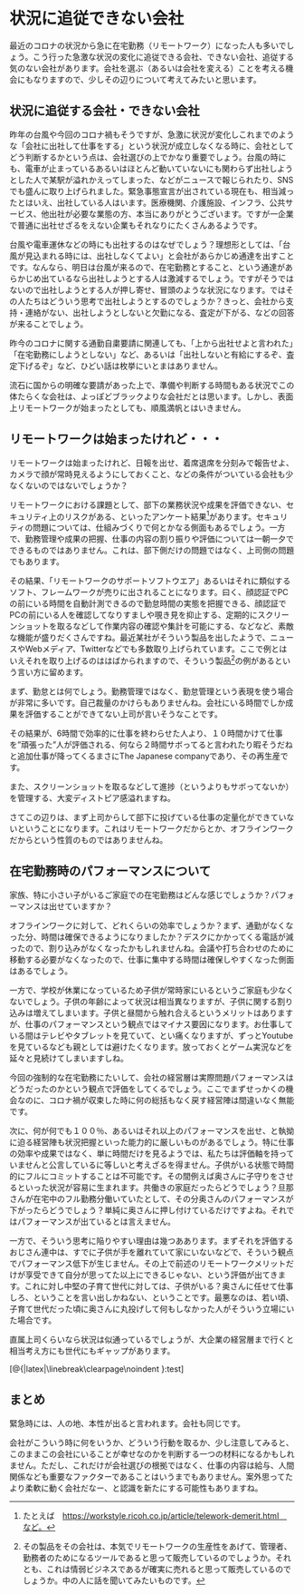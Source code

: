 # 状況に追従できない会社

最近のコロナの状況から急に在宅勤務（リモートワーク）になった人も多いでしょう。こう行った急激な状況の変化に追従できる会社、できない会社、追従する気のない会社があります。会社を選ぶ（あるいは会社を変える）ことを考える機会にもなりますので、少しその辺りについて考えてみたいと思います。

## 状況に追従する会社・できない会社
昨年の台風や今回のコロナ禍もそうですが、急激に状況が変化しこれまでのような「会社に出社して仕事をする」という状況が成立しなくなる時に、会社としてどう判断するかという点は、会社選びの上でかなり重要でしょう。台風の時にも、電車が止まっているあるいはほとんど動いていないにも関わらず出社しようとした人で某駅が溢れかえってしまった、などがニュースで報じられたり、SNSでも盛んに取り上げられました。緊急事態宣言が出されている現在も、相当減ったとはいえ、出社している人はいます。医療機関、介護施設、インフラ、公共サービス、他出社が必要な業態の方、本当にありがとうございます。ですが一企業で普通に出社せざるをえない企業もそれなりにたくさんあるようです。

台風や電車運休などの時にも出社するのはなぜでしょう？理想形としては、「台風が見込まれる時には、出社しなくてよい」と会社があらかじめ通達を出すことです。なんなら、明日は台風が来るので、在宅勤務とすること、という通達があらかじめ出ているなら出社しようとする人は激減するでしょう。ですがそうではないので出社しようとする人が押し寄せ、冒頭のような状況になります。ではその人たちはどういう思考で出社しようとするのでしょうか？きっと、会社から支持・連絡がない、出社しようとしないと欠勤になる、査定が下がる、などの回答が来ることでしょう。

昨今のコロナに関する通勤自粛要請に関連しても、「上から出社せよと言われた」「在宅勤務にしようとしない」など、あるいは「出社しないと有給にするぞ、査定下げるぞ」など、ひどい話は枚挙にいとまはありません。

流石に国からの明確な要請があった上で、準備や判断する時間もある状況でこの体たらくな会社は、よっぽどブラックよりな会社だとは思います。しかし、表面上リモートワークが始まったとしても、順風満帆とはいきません。

## リモートワークは始まったけれど・・・
リモートワークは始まったけれど、日報を出せ、着席退席を分刻みで報告せよ、カメラで顔が常時見えるようにしておくこと、などの条件がついている会社も少なくないのではないでしょうか？

リモートワークにおける課題として、部下の業務状況や成果を評価できない、セキュリティ上のリスクがある、といったアンケート結果[^result]があります。セキュリティの問題については、仕組みづくりで何とかなる側面もあるでしょう。一方で、勤務管理や成果の把握、仕事の内容の割り振りや評価については一朝一夕でできるものではありません。これは、部下側だけの問題ではなく、上司側の問題でもあります。

[^result]: たとえば　https://workstyle.ricoh.co.jp/article/telework-demerit.html　など。

その結果、「リモートワークのサポートソフトウエア」あるいはそれに類似するソフト、フレームワークが売りに出されることになります。曰く、顔認証でPCの前にいる時間を自動計測できるので勤怠時間の実態を把握できる、顔認証でPCの前にいる人を確認してなりすましや覗き見を抑止する、定期的にスクリーンショットを取るなどして作業内容の確認や集計を可能にする、などなど、素敵な機能が盛りだくさんですね。最近某社がそういう製品を出したようで、ニュースやWebメディア、Twitterなどでも多数取り上げられています。ここで例とはいえそれを取り上げるのははばかられますので、そういう製品[^products]の例があるという言い方に留めます。

[^products]: その製品をその会社は、本気でリモートワークの生産性をあげて、管理者、勤務者のためになるツールであると思って販売しているのでしょうか。それとも、これは情弱ビジネスであるが確実に売れると思って販売しているのでしょうか。中の人に話を聞いてみたいものです。

まず、勤怠とは何でしょう。勤務管理ではなく、勤怠管理という表現を使う場合が非常に多いです。自己裁量のかけらもありませんね。会社にいる時間でしか成果を評価することができてない上司が言いそうなことです。

その結果が、6時間で効率的に仕事を終わらせた人より、１０時間かけて仕事を”頑張った”人が評価される、何なら２時間サボってると言われたり暇そうだねと追加仕事が降ってくるまさにThe Japanese companyであり、その再生産です。

また、スクリーンショットを取るなどして進捗（というよりもサボってないか）を管理する、大変ディストピア感溢れますね。

さてこの辺りは、まず上司からして部下に投げている仕事の定量化ができていないということになります。これはリモートワークだからとか、オフラインワークだからという性質のものではありませんね。

## 在宅勤務時のパフォーマンスについて
家族、特に小さい子がいるご家庭での在宅勤務はどんな感じでしょうか？パフォーマンスは出せていますか？

オフラインワークに対して、どれくらいの効率でしょうか？まず、通勤がなくなった分、時間は確保できるようになりましたか？デスクにかかってくる電話が減ったので、割り込みがなくなったかもしれませんね。会議や打ち合わせのために移動する必要がなくなったので、仕事に集中する時間は確保しやすくなった側面はあるでしょう。

一方で、学校が休業になっているため子供が常時家にいるというご家庭も少なくないでしょう。子供の年齢によって状況は相当異なりますが、子供に関する割り込みは増えてしまいます。子供と昼間から触れ合えるというメリットはありますが、仕事のパフォーマンスという観点ではマイナス要因になります。お仕事している間はテレビやタブレットを見ていて、とい痛くなりますが、ずっとYoutubeを見ているなども親としては避けたくなります。放っておくとゲーム実況などを延々と見続けてしまいますしね。

今回の強制的な在宅勤務にたいして、会社の経営層は実際問題パフォーマンスはどうだったのかという観点で評価をしてくるでしょう。ここでまずせっかくの機会なのに、コロナ禍が収束した時に何の総括もなく戻す経営陣は間違いなく無能です。

次に、何が何でも１００％、あるいはそれ以上のパフォーマンスを出せ、と執拗に迫る経営陣も状況把握といった能力的に厳しいものがあるでしょう。特に仕事の効率や成果ではなく、単に時間だけを見るようでは、私たちは評価軸を持っていませんと公言しているに等しいと考えざるを得ません。子供がいる状態で時間的にフルにコミットすることは不可能です。その間例えば奥さんに子守りをさせるといった状況が容易に生まれます。共働きの家庭だったらどうでしょう？旦那さんが在宅中のフル勤務分働いていたとして、その分奥さんのパフォーマンスが下がったらどうでしょう？単純に奥さんに押し付けているだけですよね。それではパフォーマンスが出ているとは言えません。

一方で、そういう思考に陥りやすい理由は幾つああります。まずそれを評価するおじさん連中は、すでに子供が手を離れていて家にいないなどで、そういう観点でパフォーマンス低下が生じません。その上で前述のリモートワークメリットだけが享受できて自分が思ってた以上にできるじゃない、という評価が出てきます。これに対し中堅の子育て世代に対しては、子供がいる？奥さんに任せて仕事しろ、ということを言い出しかねない、ということです。最悪なのは、若い頃、子育て世代だった頃に奥さんに丸投げして何もしなかった人がそういう立場にいた場合です。

直属上司くらいなら状況は似通っているでしょうが、大企業の経営層まで行くと相当考え方にも世代にもギャップがあります。

[@<embed>{|latex|\linebreak\clearpage\noindent }:test]

## まとめ
緊急時には、人の地、本性が出ると言われます。会社も同じです。

会社がこういう時に何をいうか、どういう行動を取るか、少し注意してみると、このままこの会社にいることが幸せなのかを判断する一つの材料になるかもしれません。ただし、これだけが会社選びの根拠ではなく、仕事の内容は給与、人間関係なども重要なファクターであることはいうまでもありません。案外思ってたより柔軟に動く会社だなー、と認識を新たにする可能性もありますね。
